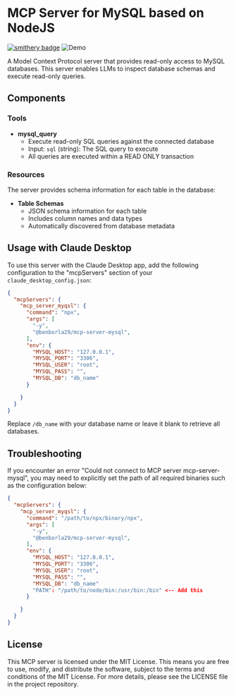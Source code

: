 # MCP Server for MySQL based on NodeJS
[![smithery badge](https://smithery.ai/badge/@benborla29/mcp-server-mysql)](https://smithery.ai/server/@benborla29/mcp-server-mysql)
![Demo](assets/demo.gif)

A Model Context Protocol server that provides read-only access to MySQL databases. This server enables LLMs to inspect database schemas and execute read-only queries.

## Components

### Tools

- **mysql_query**
  - Execute read-only SQL queries against the connected database
  - Input: `sql` (string): The SQL query to execute
  - All queries are executed within a READ ONLY transaction

### Resources

The server provides schema information for each table in the database:

- **Table Schemas**
  - JSON schema information for each table
  - Includes column names and data types
  - Automatically discovered from database metadata

## Usage with Claude Desktop

To use this server with the Claude Desktop app, add the following configuration to the "mcpServers" section of your `claude_desktop_config.json`:

```json
{
  "mcpServers": {
    "mcp_server_myqsl": {
      "command": "npx",
      "args": [
        "-y",
        "@benborla29/mcp-server-mysql",
      ],
      "env": {
        "MYSQL_HOST": "127.0.0.1",
        "MYSQL_PORT": "3306",
        "MYSQL_USER": "root",
        "MYSQL_PASS": "",
        "MYSQL_DB": "db_name"
      }

    }
  }
}
```

Replace `/db_name` with your database name or leave it blank to retrieve all databases.

## Troubleshooting
If you encounter an error "Could not connect to MCP server mcp-server-mysql", you may need to explicitly
set the path of all required binaries such as the configuration below:

```json
{
  "mcpServers": {
    "mcp_server_myqsl": {
      "command": "/path/to/npx/binary/npx",
      "args": [
        "-y",
        "@benborla29/mcp-server-mysql",
      ],
      "env": {
        "MYSQL_HOST": "127.0.0.1",
        "MYSQL_PORT": "3306",
        "MYSQL_USER": "root",
        "MYSQL_PASS": "",
        "MYSQL_DB": "db_name"
        "PATH": "/path/to/node/bin:/usr/bin:/bin" <-- Add this
      }

    }
  }
}
```

## License

This MCP server is licensed under the MIT License. This means you are free to use, modify, and distribute the software, subject to the terms and conditions of the MIT License. For more details, please see the LICENSE file in the project repository.
